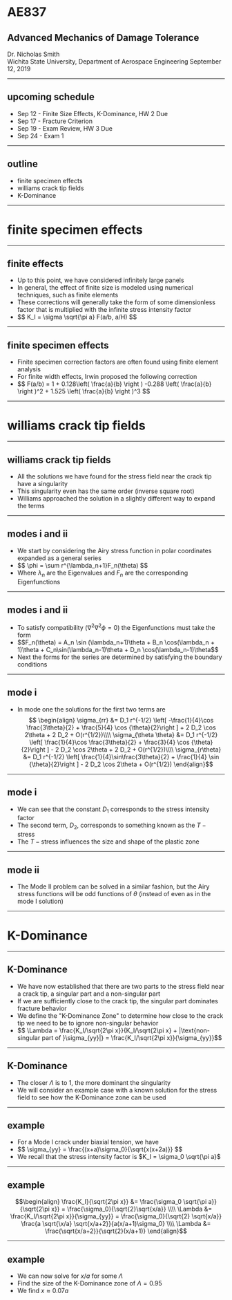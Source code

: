 # AE837
## Advanced Mechanics of Damage Tolerance
Dr. Nicholas Smith<br/>
Wichita State University, Department of Aerospace Engineering
September 12, 2019

----
## upcoming schedule

-   Sep 12 - Finite Size Effects, K-Dominance, HW 2 Due
-   Sep 17 - Fracture Criterion 
-   Sep 19 - Exam Review, HW 3 Due
-   Sep 24 - Exam 1

----
## outline

<!-- vim-markdown-toc GFM -->

* finite specimen effects
* williams crack tip fields
* K-Dominance

<!-- vim-markdown-toc -->

---
# finite specimen effects

----
## finite effects

-   Up to this point, we have considered infinitely large panels
-   In general, the effect of finite size is modeled using numerical techniques, such as finite elements
-   These corrections will generally take the form of some dimensionless factor that is multiplied with the infinite stress intensity factor
-   <!-- .element style="list-style-type:none" --> $$ K_I = \sigma \sqrt{\pi a} F(a/b, a/H) $$

----
## finite specimen effects

-   Finite specimen correction factors are often found using finite element analysis
-   For finite width effects, Irwin proposed the following correction
-   <!-- .element style="list-style-type:none" --> $$ F(a/b) = 1 + 0.128\left( \frac{a}{b} \right ) -0.288 \left( \frac{a}{b} \right )^2 + 1.525 \left( \frac{a}{b} \right )^3 $$


---
# williams crack tip fields

----
## williams crack tip fields

-   All the solutions we have found for the stress field near the crack tip have a singularity
-   This singularity even has the same order (inverse square root)
-   Williams approached the solution in a slightly different way to expand the terms

----
## modes i and ii

-   We start by considering the Airy stress function in polar coordinates expanded as a general series
-   <!-- .element style="list-style-type:none" --> $$	\phi = \sum r^{\lambda_n+1}F_n(\theta) $$
-   Where $\lambda_n$ are the Eigenvalues and $F_n$ are the corresponding Eigenfunctions

----
## modes i and ii

-   To satisfy compatibility ($\nabla^2 \nabla^2 \phi = 0$) the Eigenfunctions must take the form
-   <!-- .element style="list-style-type:none" --> $$F_n(\theta) = A_n \sin (\lambda_n+1)\theta + B_n \cos(\lambda_n + 1)\theta + C_n\sin(\lambda_n-1)\theta + D_n \cos(\lambda_n-1)\theta$$
-   Next the forms for the series are determined by satisfying the boundary conditions

----
## mode i

-   In mode one the solutions for the first two terms are
$$ \begin{align}
\sigma_{rr} &= D_1 r^{-1/2} \left[ -\frac{1}{4}\cos \frac{3\theta}{2} + \frac{5}{4} \cos {\theta}{2}\right ] + 2 D_2 \cos 2\theta + 2 D_2 + O(r^{1/2})\\\\
\sigma_{\theta \theta} &= D_1 r^{-1/2} \left[ \frac{1}{4}\cos \frac{3\theta}{2} + \frac{3}{4} \cos {\theta}{2}\right ] - 2 D_2 \cos 2\theta + 2 D_2 + O(r^{1/2})\\\\
\sigma_{r\theta} &= D_1 r^{-1/2} \left[ \frac{1}{4}\sin\frac{3\theta}{2} + \frac{1}{4} \sin {\theta}{2}\right ] - 2 D_2 \cos 2\theta + O(r^{1/2}) \end{align}$$

----
## mode i

-   We can see that the constant $D_1$ corresponds to the stress intensity factor
-   The second term, $D_2$, corresponds to something known as the $T-\text{stress}$
-   The $T-\text{stress}$ influences the size and shape of the plastic zone

----
## mode ii

-   The Mode II problem can be solved in a similar fashion, but the Airy stress functions will be odd functions of $\theta$ (instead of even as in the mode I solution)

---
# K-Dominance

----
## K-Dominance

-   We have now established that there are two parts to the stress field near a crack tip, a singular part and a non-singular part
-   If we are sufficiently close to the crack tip, the singular part dominates fracture behavior
-   We define the "K-Dominance Zone" to determine how close to the crack tip we need to be to ignore non-singular behavior
-   <!-- .element style="list-style-type:none" --> $$ \Lambda = \frac{K_I/\sqrt{2\pi x}}{K_I/\sqrt{2\pi x} + |\text{non-singular part of }\sigma_{yy}|} = \frac{K_I/\sqrt{2\pi x}}{\sigma_{yy}}$$

----
## K-Dominance

-   The closer $\Lambda$ is to 1, the more dominant the singularity
-   We will consider an example case with a known solution for the stress field to see how the K-Dominance zone can be used

----
## example

-   For a Mode I crack under biaxial tension, we have 
-   <!-- .element style="list-style-type:none" --> $$ \sigma_{yy} = \frac{(x+a)\sigma_0}{\sqrt{x(x+2a)}} $$
-   We recall that the stress intensity factor is $K_I = \sigma_0 \sqrt{\pi a}$

----
## example

$$\begin{align}
	\frac{K_I}{\sqrt{2\pi x}} &= \frac{\sigma_0 \sqrt{\pi a}}{\sqrt{2\pi x}} = \frac{\sigma_0}{\sqrt{2}\sqrt{x/a}} \\\\
	\Lambda &= \frac{K_I/\sqrt{2\pi x}}{\sigma_{yy}} = \frac{\sigma_0}{\sqrt{2} \sqrt{x/a}} \frac{a \sqrt{\x/a} \sqrt{x/a+2}}{a(x/a+1)\sigma_0} \\\\
	\Lambda &= \frac{\sqrt{x/a+2}}{\sqrt{2}(x/a+1)}
\end{align}$$

----
## example

-   We can now solve for $x/a$ for some $\Lambda$
-   Find the size of the K-Dominance zone of $\Lambda=0.95$
-   We find $x \approx 0.07a$
